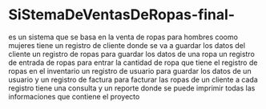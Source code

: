 # SiStemaDeVentasDeRopas-final-

es un sistema que se basa en la venta de ropas para hombres coomo mujeres
tiene un registro de cliente donde se va a guardar los datos del cliente
un registro de ropas para guardar los datos de una ropa
un registro de entrada de ropas para entrar la cantidad de ropa que tiene el registro de ropas en el inventario 
un registro de usuario para guardar los datos de un usuario
y un registro de factura para facturar las ropas de un cliente
a cada registro tiene una consulta y un reporte donde se puede imprimir todas las informaciones que contiene el proyecto
